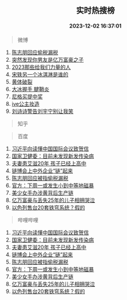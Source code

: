<div align="center"><h2>实时热搜榜</h2><h4>2023-12-02 16:37:01</h4></div>

> 微博  

1. [陈志朋回应偷税漏税](https://s.weibo.com/weibo?q=%E9%99%88%E5%BF%97%E6%9C%8B%E5%9B%9E%E5%BA%94%E5%81%B7%E7%A8%8E%E6%BC%8F%E7%A8%8E&t=31&band_rank=1&Refer=top)<br />
2. [突然发现你男友是亿万富豪之子](https://s.weibo.com/weibo?q=%23%E7%AA%81%E7%84%B6%E5%8F%91%E7%8E%B0%E4%BD%A0%E7%94%B7%E5%8F%8B%E6%98%AF%E4%BA%BF%E4%B8%87%E5%AF%8C%E8%B1%AA%E4%B9%8B%E5%AD%90%23&t=31&band_rank=2&Refer=top)<br />
3. [2023那些给我们力量的人](https://s.weibo.com/weibo?q=%232023%E9%82%A3%E4%BA%9B%E7%BB%99%E6%88%91%E4%BB%AC%E5%8A%9B%E9%87%8F%E7%9A%84%E4%BA%BA%23&t=31&band_rank=3&Refer=top)<br />
4. [宋轶另一个冰淇淋是谁的](https://s.weibo.com/weibo?q=%23%E5%AE%8B%E8%BD%B6%E5%8F%A6%E4%B8%80%E4%B8%AA%E5%86%B0%E6%B7%87%E6%B7%8B%E6%98%AF%E8%B0%81%E7%9A%84%23&t=31&band_rank=4&Refer=top)<br />
5. [黄体破裂](https://s.weibo.com/weibo?q=%E9%BB%84%E4%BD%93%E7%A0%B4%E8%A3%82&t=31&band_rank=5&Refer=top)<br />
6. [大冰握手 腱鞘炎](https://s.weibo.com/weibo?q=%E5%A4%A7%E5%86%B0%E6%8F%A1%E6%89%8B%20%E8%85%B1%E9%9E%98%E7%82%8E&t=31&band_rank=6&Refer=top)<br />
7. [尼格买提中奖](https://s.weibo.com/weibo?q=%E5%B0%BC%E6%A0%BC%E4%B9%B0%E6%8F%90%E4%B8%AD%E5%A5%96&t=31&band_rank=7&Refer=top)<br />
8. [ive公主妆造](https://s.weibo.com/weibo?q=ive%E5%85%AC%E4%B8%BB%E5%A6%86%E9%80%A0&t=31&band_rank=8&Refer=top)<br />
9. [刘诗诗警告刘宇宁别让我笑](https://s.weibo.com/weibo?q=%23%E5%88%98%E8%AF%97%E8%AF%97%E8%AD%A6%E5%91%8A%E5%88%98%E5%AE%87%E5%AE%81%E5%88%AB%E8%AE%A9%E6%88%91%E7%AC%91%23&t=31&band_rank=9&Refer=top)<br />

> 知乎  


> 百度  

1. [习近平向读懂中国国际会议致贺信](https://www.baidu.com/s?wd=%E4%B9%A0%E8%BF%91%E5%B9%B3%E5%90%91%E8%AF%BB%E6%87%82%E4%B8%AD%E5%9B%BD%E5%9B%BD%E9%99%85%E4%BC%9A%E8%AE%AE%E8%87%B4%E8%B4%BA%E4%BF%A1&sa=fyb_news&rsv_dl=fyb_news)<br />
2. [国家卫健委：目前未发现新发传染病](https://www.baidu.com/s?wd=%E5%9B%BD%E5%AE%B6%E5%8D%AB%E5%81%A5%E5%A7%94%EF%BC%9A%E7%9B%AE%E5%89%8D%E6%9C%AA%E5%8F%91%E7%8E%B0%E6%96%B0%E5%8F%91%E4%BC%A0%E6%9F%93%E7%97%85&sa=fyb_news&rsv_dl=fyb_news)<br />
3. [夫妻患艾滋20年 孩子已经上高中](https://www.baidu.com/s?wd=%E5%A4%AB%E5%A6%BB%E6%82%A3%E8%89%BE%E6%BB%8B20%E5%B9%B4+%E5%AD%A9%E5%AD%90%E5%B7%B2%E7%BB%8F%E4%B8%8A%E9%AB%98%E4%B8%AD&sa=fyb_news&rsv_dl=fyb_news)<br />
4. [链博会上中外企业“链”起来](https://www.baidu.com/s?wd=%E9%93%BE%E5%8D%9A%E4%BC%9A%E4%B8%8A%E4%B8%AD%E5%A4%96%E4%BC%81%E4%B8%9A%E2%80%9C%E9%93%BE%E2%80%9D%E8%B5%B7%E6%9D%A5&sa=fyb_news&rsv_dl=fyb_news)<br />
5. [陈志朋回应被指偷税漏税](https://www.baidu.com/s?wd=%E9%99%88%E5%BF%97%E6%9C%8B%E5%9B%9E%E5%BA%94%E8%A2%AB%E6%8C%87%E5%81%B7%E7%A8%8E%E6%BC%8F%E7%A8%8E&sa=fyb_news&rsv_dl=fyb_news)<br />
6. [官方：下周一或发生小到中等地磁暴](https://www.baidu.com/s?wd=%E5%AE%98%E6%96%B9%EF%BC%9A%E4%B8%8B%E5%91%A8%E4%B8%80%E6%88%96%E5%8F%91%E7%94%9F%E5%B0%8F%E5%88%B0%E4%B8%AD%E7%AD%89%E5%9C%B0%E7%A3%81%E6%9A%B4&sa=fyb_news&rsv_dl=fyb_news)<br />
7. [美少女手办涉黄背后生产链](https://www.baidu.com/s?wd=%E7%BE%8E%E5%B0%91%E5%A5%B3%E6%89%8B%E5%8A%9E%E6%B6%89%E9%BB%84%E8%83%8C%E5%90%8E%E7%94%9F%E4%BA%A7%E9%93%BE&sa=fyb_news&rsv_dl=fyb_news)<br />
8. [亿万富豪与丢失25年的儿子相拥哭泣](https://www.baidu.com/s?wd=%E4%BA%BF%E4%B8%87%E5%AF%8C%E8%B1%AA%E4%B8%8E%E4%B8%A2%E5%A4%B125%E5%B9%B4%E7%9A%84%E5%84%BF%E5%AD%90%E7%9B%B8%E6%8B%A5%E5%93%AD%E6%B3%A3&sa=fyb_news&rsv_dl=fyb_news)<br />
9. [以色列售台20套铁穹系统？假的](https://www.baidu.com/s?wd=%E4%BB%A5%E8%89%B2%E5%88%97%E5%94%AE%E5%8F%B020%E5%A5%97%E9%93%81%E7%A9%B9%E7%B3%BB%E7%BB%9F%EF%BC%9F%E5%81%87%E7%9A%84&sa=fyb_news&rsv_dl=fyb_news)<br />

> 哔哩哔哩  

1. [习近平向读懂中国国际会议致贺信](https://www.baidu.com/s?wd=%E4%B9%A0%E8%BF%91%E5%B9%B3%E5%90%91%E8%AF%BB%E6%87%82%E4%B8%AD%E5%9B%BD%E5%9B%BD%E9%99%85%E4%BC%9A%E8%AE%AE%E8%87%B4%E8%B4%BA%E4%BF%A1&sa=fyb_news&rsv_dl=fyb_news)<br />
2. [国家卫健委：目前未发现新发传染病](https://www.baidu.com/s?wd=%E5%9B%BD%E5%AE%B6%E5%8D%AB%E5%81%A5%E5%A7%94%EF%BC%9A%E7%9B%AE%E5%89%8D%E6%9C%AA%E5%8F%91%E7%8E%B0%E6%96%B0%E5%8F%91%E4%BC%A0%E6%9F%93%E7%97%85&sa=fyb_news&rsv_dl=fyb_news)<br />
3. [夫妻患艾滋20年 孩子已经上高中](https://www.baidu.com/s?wd=%E5%A4%AB%E5%A6%BB%E6%82%A3%E8%89%BE%E6%BB%8B20%E5%B9%B4+%E5%AD%A9%E5%AD%90%E5%B7%B2%E7%BB%8F%E4%B8%8A%E9%AB%98%E4%B8%AD&sa=fyb_news&rsv_dl=fyb_news)<br />
4. [链博会上中外企业“链”起来](https://www.baidu.com/s?wd=%E9%93%BE%E5%8D%9A%E4%BC%9A%E4%B8%8A%E4%B8%AD%E5%A4%96%E4%BC%81%E4%B8%9A%E2%80%9C%E9%93%BE%E2%80%9D%E8%B5%B7%E6%9D%A5&sa=fyb_news&rsv_dl=fyb_news)<br />
5. [陈志朋回应被指偷税漏税](https://www.baidu.com/s?wd=%E9%99%88%E5%BF%97%E6%9C%8B%E5%9B%9E%E5%BA%94%E8%A2%AB%E6%8C%87%E5%81%B7%E7%A8%8E%E6%BC%8F%E7%A8%8E&sa=fyb_news&rsv_dl=fyb_news)<br />
6. [官方：下周一或发生小到中等地磁暴](https://www.baidu.com/s?wd=%E5%AE%98%E6%96%B9%EF%BC%9A%E4%B8%8B%E5%91%A8%E4%B8%80%E6%88%96%E5%8F%91%E7%94%9F%E5%B0%8F%E5%88%B0%E4%B8%AD%E7%AD%89%E5%9C%B0%E7%A3%81%E6%9A%B4&sa=fyb_news&rsv_dl=fyb_news)<br />
7. [美少女手办涉黄背后生产链](https://www.baidu.com/s?wd=%E7%BE%8E%E5%B0%91%E5%A5%B3%E6%89%8B%E5%8A%9E%E6%B6%89%E9%BB%84%E8%83%8C%E5%90%8E%E7%94%9F%E4%BA%A7%E9%93%BE&sa=fyb_news&rsv_dl=fyb_news)<br />
8. [亿万富豪与丢失25年的儿子相拥哭泣](https://www.baidu.com/s?wd=%E4%BA%BF%E4%B8%87%E5%AF%8C%E8%B1%AA%E4%B8%8E%E4%B8%A2%E5%A4%B125%E5%B9%B4%E7%9A%84%E5%84%BF%E5%AD%90%E7%9B%B8%E6%8B%A5%E5%93%AD%E6%B3%A3&sa=fyb_news&rsv_dl=fyb_news)<br />
9. [以色列售台20套铁穹系统？假的](https://www.baidu.com/s?wd=%E4%BB%A5%E8%89%B2%E5%88%97%E5%94%AE%E5%8F%B020%E5%A5%97%E9%93%81%E7%A9%B9%E7%B3%BB%E7%BB%9F%EF%BC%9F%E5%81%87%E7%9A%84&sa=fyb_news&rsv_dl=fyb_news)<br />
